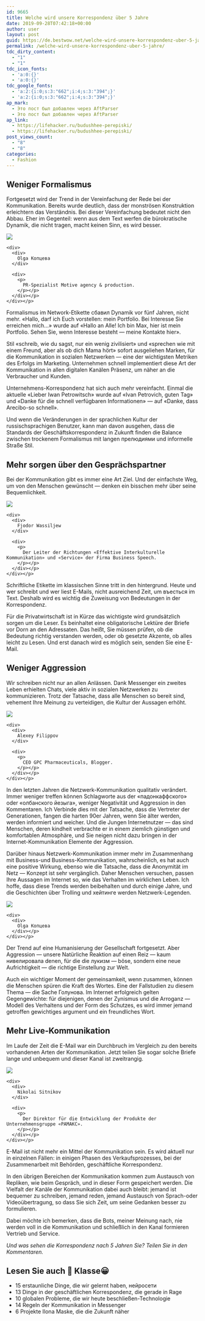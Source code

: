 ```yaml
---
id: 9665
title: Welche wird unsere Korrespondenz über 5 Jahre
date: 2019-09-28T07:42:18+00:00
author: user
layout: post
guid: https://de.bestwow.net/welche-wird-unsere-korrespondenz-uber-5-jahre/
permalink: /welche-wird-unsere-korrespondenz-uber-5-jahre/
tdc_dirty_content:
  - "1"
  - "1"
tdc_icon_fonts:
  - 'a:0:{}'
  - 'a:0:{}'
tdc_google_fonts:
  - 'a:2:{i:0;s:3:"662";i:4;s:3:"394";}'
  - 'a:2:{i:0;s:3:"662";i:4;s:3:"394";}'
ap_mark:
  - Это пост был добавлен через AftParser
  - Это пост был добавлен через AftParser
ap_link:
  - https://lifehacker.ru/budushhee-perepiski/
  - https://lifehacker.ru/budushhee-perepiski/
post_views_count:
  - "8"
  - "8"
categories:
  - Fashion
---
```

## Weniger Formalismus

Fortgesetzt wird der Trend in der Vereinfachung der Rede bei der Kommunikation. Bereits wurde deutlich, dass der monströsen Konstruktion erleichtern das Verständnis. Bei dieser Vereinfachung bedeutet nicht den Abbau. Eher im Gegenteil: wenn aus dem Text werfen die bürokratische Dynamik, die nicht tragen, macht keinen Sinn, es wird besser.

<div>
  <div>
    <div>
      <img src="https://de.bestwow.net/wp-content/uploads/2019/09/kakoy-stanet-nasha-perepiska-cherez-5-let-1.jpg" />
    </div>
    
    <div>
      <div>
        Olga Копцева
      </div>
      
      <div>
        <p>
          PR-Spezialist Motive agency & production.
        </p></p>
      </div></p>
    </div></p>
  </div>
  
  <p>
    Formalismus im Network-Etikette сбавил Dynamik vor fünf Jahren, nicht mehr. «Hallo, darf ich Euch vorstellen: mein Portfolio. Bei Interesse Sie erreichen mich&#8230;» wurde auf «Hallo an Alle! Ich bin Max, hier ist mein Portfolio. Sehen Sie, wenn Interesse besteht — meine Kontakte hier».
  </p>
  
  <p>
    Stil «schreib, wie du sagst, nur ein wenig zivilisiert» und «sprechen wie mit einem Freund, aber als ob dich Mama hört» sofort ausgeliehen Marken, für die Kommunikation in sozialen Netzwerken — eine der wichtigsten Metriken des Erfolgs im Marketing. Unternehmen schnell implementiert diese Art der Kommunikation in allen digitalen Kanälen Präsenz, um näher an die Verbraucher und Kunden.
  </p>
  
  <p>
    Unternehmens-Korrespondenz hat sich auch mehr vereinfacht. Einmal die aktuelle «Lieber Iwan Petrowitsch» wurde auf «Ivan Petrovich, guten Tag» und «Danke für die schnell verfügbaren Informationen» — auf «Danke, dass Arecibo-so schnell».
  </p>
  
  <p>
    Und wenn die Veränderungen in der sprachlichen Kultur der russischsprachigen Benutzer, kann man davon ausgehen, dass die Standards der Geschäftskorrespondenz in Zukunft finden die Balance zwischen trockenem Formalismus mit langen прелюдиями und informelle Straße Stil.
  </p></p>
</div>

## Mehr sorgen über den Gesprächspartner

Bei der Kommunikation gibt es immer eine Art Ziel. Und der einfachste Weg, um von den Menschen gewünscht — denken ein bisschen mehr über seine Bequemlichkeit.

<div>
  <div>
    <div>
      <img src="https://de.bestwow.net/wp-content/uploads/2019/09/kakoy-stanet-nasha-perepiska-cherez-5-let-2.jpg" />
    </div>
    
    <div>
      <div>
        Fjodor Wassiljew
      </div>
      
      <div>
        <p>
          Der Leiter der Richtungen «Effektive Interkulturelle Kommunikation» und «Service» der Firma Business Speech.
        </p></p>
      </div></p>
    </div></p>
  </div>
  
  <p>
    Schriftliche Etikette im klassischen Sinne tritt in den hintergrund. Heute und wer schreibt und wer liest E-Mails, nicht ausreichend Zeit, um въесться im Text. Deshalb wird es wichtig die Zuweisung von Bedeutungen in der Korrespondenz.
  </p>
  
  <p>
    Für die Privatwirtschaft ist in Kürze das wichtigste wird grundsätzlich sorgen um die Leser. Es beinhaltet eine obligatorische Lektüre der Briefe vor Dorn an den Adressaten. Das heißt, Sie müssen prüfen, ob die Bedeutung richtig verstanden werden, oder ob gesetzte Akzente, ob alles leicht zu Lesen. Und erst danach wird es möglich sein, senden Sie eine E-Mail.
  </p></p>
</div>

## Weniger Aggression

Wir schreiben nicht nur an allen Anlässen. Dank Messenger ein zweites Leben erhielten Chats, viele aktiv in sozialen Netzwerken zu kommunizieren. Trotz der Tatsache, dass alle Menschen so bereit sind, vehement Ihre Meinung zu verteidigen, die Kultur der Aussagen erhöht.

<div>
  <div>
    <div>
      <img src="https://de.bestwow.net/wp-content/uploads/2019/09/kakoy-stanet-nasha-perepiska-cherez-5-let-3.jpg" />
    </div>
    
    <div>
      <div>
        Alexey Filippov
      </div>
      
      <div>
        <p>
          CEO GPC Pharmaceuticals, Blogger.
        </p></p>
      </div></p>
    </div></p>
  </div>
  
  <p>
    In den letzten Jahren die Netzwerk-Kommunikation qualitativ verändert. Immer weniger treffen können Schlagworte aus der «падонкаффского» oder «олбанского йезыга», weniger Negativität und Aggression in den Kommentaren. Ich Verbinde dies mit der Tatsache, dass die Vertreter der Generationen, fangen die harten 90er Jahren, wenn Sie älter werden, werden informiert und weicher. Und die Jungen Internetnutzer — das sind Menschen, deren kindheit verbrachte er in einem ziemlich günstigen und komfortablen Atmosphäre, und Sie neigen nicht dazu bringen in der Internet-Kommunikation Elemente der Aggression.
  </p>
  
  <p>
    Darüber hinaus Netzwerk-Kommunikation immer mehr im Zusammenhang mit Business-und Business-Kommunikation, wahrscheinlich, es hat auch eine positive Wirkung, ebenso wie die Tatsache, dass die Anonymität im Netz — Konzept ist sehr vergänglich. Daher Menschen versuchen, passen Ihre Aussagen im Internet so, wie das Verhalten im wirklichen Leben. Ich hoffe, dass diese Trends werden beibehalten und durch einige Jahre, und die Geschichten über Trolling und хейтинге werden Netzwerk-Legenden.
  </p></p>
</div>

<div>
  <div>
    <div>
      <img src="https://de.bestwow.net/wp-content/uploads/2019/09/kakoy-stanet-nasha-perepiska-cherez-5-let-1.jpg" />
    </div>
    
    <div>
      <div>
        Olga Копцева
      </div></p>
    </div></p>
  </div>
  
  <p>
    Der Trend auf eine Humanisierung der Gesellschaft fortgesetzt. Aber Aggression — unsere Natürliche Reaktion auf einen Reiz — kaum нивелировала denen, für die die лукизм — böse, sondern eine neue Aufrichtigkeit — die richtige Einstellung zur Welt.
  </p>
  
  <p>
    Auch ein wichtiger Moment der gemeinsamkeit, wenn zusammen, können die Menschen spüren die Kraft des Wortes. Eine der Fallstudien zu diesem Thema — die Sache Голунова. Im Internet erfolgreich gelten Gegengewichte: für diejenigen, denen der Zynismus und die Arroganz — Modell des Verhaltens und der Form des Schutzes, es wird immer jemand getroffen gewichtiges argument und ein freundliches Wort.
  </p></p>
</div>

## Mehr Live-Kommunikation

Im Laufe der Zeit die E-Mail war ein Durchbruch im Vergleich zu den bereits vorhandenen Arten der Kommunikation. Jetzt teilen Sie sogar solche Briefe lange und unbequem und dieser Kanal ist zweitrangig.

<div>
  <div>
    <div>
      <img src="https://de.bestwow.net/wp-content/uploads/2019/09/kakoy-stanet-nasha-perepiska-cherez-5-let-5.jpg" />
    </div>
    
    <div>
      <div>
        Nikolai Sitnikov
      </div>
      
      <div>
        <p>
          Der Direktor für die Entwicklung der Produkte der Unternehmensgruppe «РАМАКС».
        </p></p>
      </div></p>
    </div></p>
  </div>
  
  <p>
    E-Mail ist nicht mehr ein Mittel der Kommunikation sein. Es wird aktuell nur in einzelnen Fällen: in einigen Phasen des Verkaufsprozesses, bei der Zusammenarbeit mit Behörden, geschäftliche Korrespondenz.
  </p>
  
  <p>
    In den übrigen Bereichen der Kommunikation kommen zum Austausch von Repliken, wie beim Gespräch, und in dieser Form gespeichert werden. Die Vielfalt der Kanäle der Kommunikation dabei auch bleibt: jemand ist bequemer zu schreiben, jemand reden, jemand Austausch von Sprach-oder Videoübertragung, so dass Sie sich Zeit, um seine Gedanken besser zu formulieren.
  </p>
  
  <p>
    Dabei möchte ich bemerken, dass die Bots, meiner Meinung nach, nie werden voll in die Kommunikation und schließlich in den Kanal formieren Vertrieb und Service.
  </p></p>
</div>

_Und was sehen die Korrespondenz nach 5 Jahren Sie? Teilen Sie in den Kommentaren._

<div>
  <h2 class="read-also__title">
    <span>Lesen Sie auch</span> <span> 🤭 Klasse😀 </span>
  </h2>
  
  <ul class="read-also__list">
    <li>
      15 erstaunliche Dinge, die wir gelernt haben, нейросети
    </li>
    <li>
      13 Dinge in der geschäftlichen Korrespondenz, die gerade in Rage
    </li>
    <li>
      10 globalen Probleme, die wir heute beschließen-Technologie
    </li>
    <li>
      14 Regeln der Kommunikation in Messenger
    </li>
    <li>
      6 Projekte Ilona Maske, die die Zukunft näher
    </li>
  </ul>
</div>